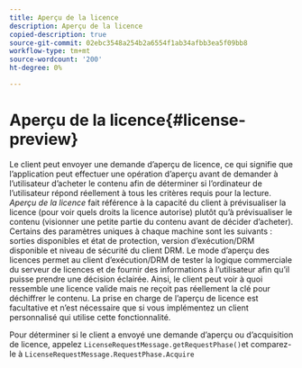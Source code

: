 ```yaml
---
title: Aperçu de la licence
description: Aperçu de la licence
copied-description: true
source-git-commit: 02ebc3548a254b2a6554f1ab34afbb3ea5f09bb8
workflow-type: tm+mt
source-wordcount: '200'
ht-degree: 0%

---
```


# Aperçu de la licence{#license-preview}

Le client peut envoyer une demande d’aperçu de licence, ce qui signifie que l’application peut effectuer une opération d’aperçu avant de demander à l’utilisateur d’acheter le contenu afin de déterminer si l’ordinateur de l’utilisateur répond réellement à tous les critères requis pour la lecture. *Aperçu de la licence* fait référence à la capacité du client à prévisualiser la licence (pour voir quels droits la licence autorise) plutôt qu’à prévisualiser le contenu (visionner une petite partie du contenu avant de décider d’acheter). Certains des paramètres uniques à chaque machine sont les suivants : sorties disponibles et état de protection, version d’exécution/DRM disponible et niveau de sécurité du client DRM. Le mode d’aperçu des licences permet au client d’exécution/DRM de tester la logique commerciale du serveur de licences et de fournir des informations à l’utilisateur afin qu’il puisse prendre une décision éclairée. Ainsi, le client peut voir à quoi ressemble une licence valide mais ne reçoit pas réellement la clé pour déchiffrer le contenu. La prise en charge de l’aperçu de licence est facultative et n’est nécessaire que si vous implémentez un client personnalisé qui utilise cette fonctionnalité.

Pour déterminer si le client a envoyé une demande d’aperçu ou d’acquisition de licence, appelez `LicenseRequestMessage.getRequestPhase()`et comparez-le à `LicenseRequestMessage.RequestPhase.Acquire`
